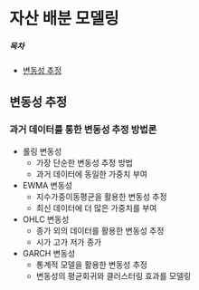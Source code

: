 # 자산 배분 모델링

##### 목차
- [변동성 추정](#변동성-추정)  



## 변동성 추정
### 과거 데이터를 통한 변동성 추정 방법론
- 롤링 변동성
    - 가장 단순한 변동성 추정 방법
    - 과거 데이터에 동일한 가중치 부여
- EWMA 변동성
    - 지수가중이동평균을 활용한 변동성 추정
    - 최신 데이터에 더 많은 가중치를 부여
- OHLC 변동성
    - 종가 외의 데이터를 활용한 변동성 추정
    - 시가 고가 저가 종가
- GARCH 변동성
    - 통계적 모델을 활용한 변동성 추정
    - 변동성의 평균회귀와 클러스터링 효과를 모델링